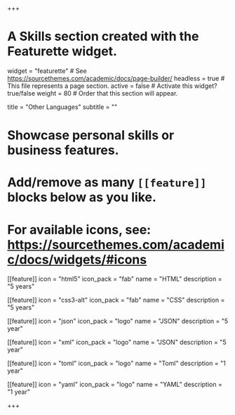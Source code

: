 +++
# A Skills section created with the Featurette widget.
widget = "featurette"  # See https://sourcethemes.com/academic/docs/page-builder/
headless = true  # This file represents a page section.
active = false  # Activate this widget? true/false
weight = 80  # Order that this section will appear.

title = "Other Languages"
subtitle = ""

# Showcase personal skills or business features.
# 
# Add/remove as many `[[feature]]` blocks below as you like.
# 
# For available icons, see: https://sourcethemes.com/academic/docs/widgets/#icons
  
[[feature]]
  icon = "html5"
  icon_pack = "fab"
  name = "HTML"
  description = "5 years"

  [[feature]]
  icon = "css3-alt"
  icon_pack = "fab"
  name = "CSS"
  description = "5 years"

[[feature]]
  icon = "json"
  icon_pack = "logo"
  name = "JSON"
  description = "5 year"

[[feature]]
  icon = "xml"
  icon_pack = "logo"
  name = "JSON"
  description = "5 year"

  [[feature]]
  icon = "toml"
  icon_pack = "logo"
  name = "Toml"
  description = "1 year"

   [[feature]]
  icon = "yaml"
  icon_pack = "logo"
  name = "YAML"
  description = "1 year"

+++
